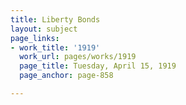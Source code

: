 ```yaml
---
title: Liberty Bonds
layout: subject
page_links:
- work_title: '1919'
  work_url: pages/works/1919
  page_title: Tuesday, April 15, 1919
  page_anchor: page-858

---
```

